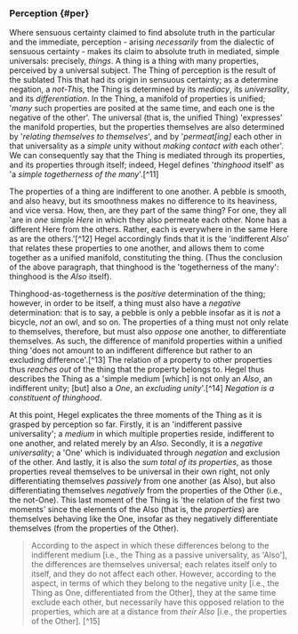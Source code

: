 ### Perception {#per}

Where sensuous certainty claimed to find absolute truth in the particular and
the immediate, perception - arising *necessarily* from the dialectic of sensuous
certainty - makes its claim to absolute truth in mediated, simple universals:
precisely, *things*. A thing is a thing with many properties, perceived by a
universal subject. The Thing of perception is the result of the sublated This
that had its origin in sensuous certainty; as a determine negation, a
*not-This*, the Thing is determined by its *mediacy*, its *universality*, and
its *differentiation*. In the Thing, a manifold of properties is unified;
'*many* such properties are posited at the same time, and each one is the
negative of the other'. The universal (that is, the unified Thing)
'expresses' the manifold properties, but the properties themselves are also
determined by '*relating themselves to themselves*', and by '*permeat[ing]* each
other in that universality as a *simple* unity without *making contact with*
each other'. We can consequently say that the Thing is mediated through its
properties, and its properties through itself; indeed, Hegel defines '*thinghood*
itself' as 'a *simple togetherness of the many*'.[^11]

The properties of a thing are indifferent to one another. A pebble is smooth,
and also heavy, but its smoothness makes no difference to its heaviness, and
vice versa. How, then, are they part of the same thing? For one, they all 'are
in *one* simple *Here* in which they also permeate each other. None has a
different Here from the others. Rather, each is everywhere in the same Here as
are the others.'[^12] Hegel accordingly finds that it is the 'indifferent
*Also*' that relates these properties to one another, and allows them to come
together as a unified manifold, constituting the thing. (Thus the conclusion of
the above paragraph, that thinghood is the 'togetherness of the many': thinghood
is the *Also* itself).

Thinghood-as-togetherness is the *positive* determination of the thing; however,
in order to be itself, a thing must also have a *negative* determination: that
is to say, a pebble is only a pebble insofar as it is *not* a bicycle, *not* an
owl, and so on. The properties of a thing must not only relate to themselves,
therefore, but must also *oppose* one another, to differentiate themselves. As
such, the difference of manifold properties within a unified thing 'does not
amount to an indifferent difference but rather to an excluding difference'.[^13]
The relation of a property to other properties thus *reaches out* of the thing
that the property belongs to. Hegel thus describes the Thing as a 'simple medium
[which] is not only an *Also*, an indifferent unity; [but] also a *One*, an
*excluding unity*'.[^14] *Negation is a constituent of thinghood*.

At this point, Hegel explicates the three moments of the Thing as it is grasped
by perception so far. Firstly, it is an 'indifferent passive universality'; a
*medium* in which multiple properties reside, indifferent to one another, and
related merely by an *Also*. Secondly, it is a *negative universality*; a 'One'
which is individuated through *negation* and exclusion of the other. And lastly,
it is also the *sum total of its properties*, as those properties reveal
themselves to be universal in their own right, not only differentiating
themselves *passively* from one another (as Also), but also differentiating
themselves *negatively* from the properties of the Other (i.e., the not-One).
This last moment of the Thing is 'the relation of the first two moments' since
the elements of the Also (that is, the *properties*) are themselves behaving
like the One, insofar as they negatively differentiate themselves (from the
properties of the Other).

> According to the aspect in which these differences belong to the indifferent
> medium [i.e., the Thing as a passive universality, as 'Also'], the differences
> are themselves universal; each relates itself only to itself, and they do not
> affect each other. However, according to the aspect, in terms of which they
> belong to the negative unity [i.e., the Thing as One, differentiated from the
> Other], they at the same time exclude each other, but necessarily have this
> opposed relation to the properties, which are at a distance from *their Also*
> [i.e., the properties of the Other]. [^15]
